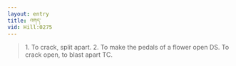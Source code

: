 ```yaml
---
layout: entry
title: འགད་
vid: Hill:0275
---
```

> 1\. To crack, split apart\. 2\. To make the pedals of a flower open DS\. To crack open, to blast apart TC\.


